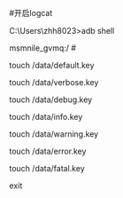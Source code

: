 #开启logcat

C:\Users\zhh8023>adb shell

msmnile_gvmq:/ # 

touch /data/default.key

touch /data/verbose.key

touch /data/debug.key

touch /data/info.key

touch /data/warning.key

touch /data/error.key

touch /data/fatal.key

exit

